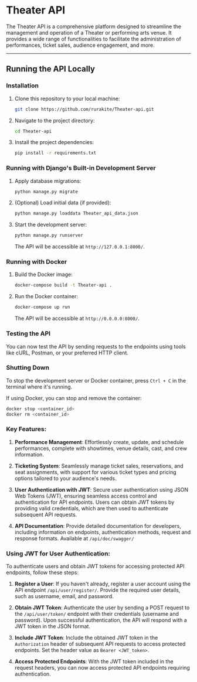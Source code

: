 # Theater API

The Theater API is a comprehensive platform designed to streamline the management and operation of a Theater or performing arts venue. It provides a wide range of functionalities to facilitate the administration of performances, ticket sales, audience engagement, and more.

---

## Running the API Locally

### Installation

1. Clone this repository to your local machine:

   ```bash
   git clone https://github.com/rurakite/Theater-api.git
   ```

2. Navigate to the project directory:

   ```bash
   cd Theater-api
   ```

3. Install the project dependencies:

   ```bash
   pip install -r requirements.txt
   ```

### Running with Django's Built-in Development Server

1. Apply database migrations:

   ```bash
   python manage.py migrate
   ```

2. (Optional) Load initial data (if provided):

   ```bash
   python manage.py loaddata Theater_api_data.json
   ```

3. Start the development server:

   ```bash
   python manage.py runserver
   ```

   The API will be accessible at `http://127.0.0.1:8000/`.

### Running with Docker

1. Build the Docker image:

   ```bash
   docker-compose build -t Theater-api .
   ```

2. Run the Docker container:

   ```bash
   docker-compose up run
   ```

   The API will be accessible at `http://0.0.0.0:8000/`.

### Testing the API

You can now test the API by sending requests to the endpoints using tools like cURL, Postman, or your preferred HTTP client.

### Shutting Down

To stop the development server or Docker container, press `Ctrl + C` in the terminal where it's running.

If using Docker, you can stop and remove the container:

```bash
docker stop <container_id>
docker rm <container_id>
```

### Key Features:

1. **Performance Management**: Effortlessly create, update, and schedule performances, complete with showtimes, venue details, cast, and crew information.

2. **Ticketing System**: Seamlessly manage ticket sales, reservations, and seat assignments, with support for various ticket types and pricing options tailored to your audience's needs.

3. **User Authentication with JWT**: Secure user authentication using JSON Web Tokens (JWT), ensuring seamless access control and authentication for API endpoints. Users can obtain JWT tokens by providing valid credentials, which are then used to authenticate subsequent API requests.

4. **API Documentation**: Provide detailed documentation for developers, including information on endpoints, authentication methods, request and response formats. Available at  `/api/doc/swagger/`

### Using JWT for User Authentication:

To authenticate users and obtain JWT tokens for accessing protected API endpoints, follow these steps:

1. **Register a User**: If you haven't already, register a user account using the API endpoint `/api/user/register/`. Provide the required user details, such as username, email, and password.

2. **Obtain JWT Token**: Authenticate the user by sending a POST request to the `/api/user/token/` endpoint with their credentials (username and password). Upon successful authentication, the API will respond with a JWT token in the JSON format.

3. **Include JWT Token**: Include the obtained JWT token in the `Authorization` header of subsequent API requests to access protected endpoints. Set the header value as `Bearer <JWT_token>`.

4. **Access Protected Endpoints**: With the JWT token included in the request headers, you can now access protected API endpoints requiring authentication.

